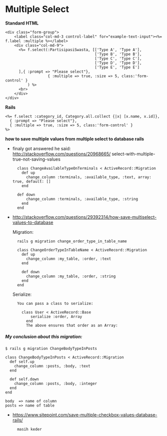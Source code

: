 # Multiple Select

**Standard HTML**

	<div class="form-group">
	    <label class="col-md-3 control-label" for="example-text-input"><%= f.label :multiple %></label>
	    <div class="col-md-9">
	      <%= f.select(:PartisipasiSwasta, [['Type A', 'Type A'],
	                                        ['Type B', 'Type B'],
	                                        ['Type C', 'Type C'],
	                                        ['Type D', 'Type D'],
	                                        ['Type E', 'Type E']
	      ],{ :prompt => "Please select"},
	                   { :multiple => true, :size => 5, class:'form-control' }
	          ) %>
	      <br>
	    </div>
	</div>

**Rails**

	<%= f.select :category_id, Category.all.collect {|x| [x.name, x.id]}, 
	  { :prompt => "Please select"},
	  { :multiple => true, :size => 5, class:'form-control' }  
	%>

**how to save multiple values from multiple select to database rails**

+ finaly got answered he said: http://stackoverflow.com/questions/20968665/
select-with-multiple-true-not-saving-values

		class ChangeAvailableTypeOnTerminals < ActiveRecord::Migration
		  def up
		    change_column :terminals, :available_type, :text, array: true, default: []
		  end

		def down
		    change_column :terminals, :available_type, :string
		  end
		end

+ http://stackoverflow.com/questions/29392314/how-save-multiselect-values-to-database

	Migration:

		rails g migration change_order_type_in_table_name

		class ChangeOrderTypeInTableName < ActiveRecord::Migration
		  def up
		    change_column :my_table, :order, :text
		  end

		  def down
		    change_column :my_table, :order, :string
		  end
		end

	Serialize:

		You can pass a class to serialize:

		  class User < ActiveRecord::Base
		      serialize :order, Array
		    end
		    The above ensures that order as an Array:

##### My conclusion about this migration:

	$ rails g migration ChangeBodyTypeInPosts

	class ChangeBodyTypeInPosts < ActiveRecord::Migration
	  def self.up
	    change_column :posts, :body, :text
	  end

	  def self.down
	    change_column :posts, :body, :integer
	  end
	end		    

	body  => name of column
	posts => name of table

+ https://www.sitepoint.com/save-multiple-checkbox-values-database-rails/

		masih keder